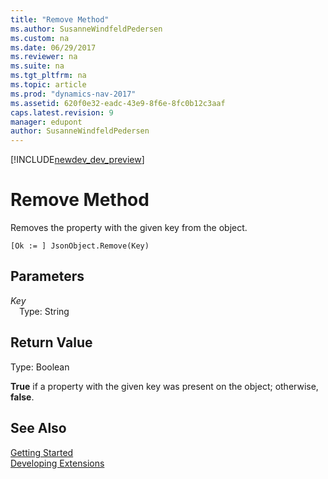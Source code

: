 ```yaml
---
title: "Remove Method"
ms.author: SusanneWindfeldPedersen
ms.custom: na
ms.date: 06/29/2017
ms.reviewer: na
ms.suite: na
ms.tgt_pltfrm: na
ms.topic: article
ms.prod: "dynamics-nav-2017"
ms.assetid: 620f0e32-eadc-43e9-8f6e-8fc0b12c3aaf
caps.latest.revision: 9
manager: edupont
author: SusanneWindfeldPedersen
---
```


[!INCLUDE[newdev_dev_preview](../includes/newdev_dev_preview.md)]

# Remove Method
Removes the property with the given key from the object.

```
[Ok := ] JsonObject.Remove(Key)
```

## Parameters
*Key*  
&emsp;Type: String

## Return Value  
Type: Boolean

**True** if a property with the given key was present on the object; otherwise, **false**.

## See Also
[Getting Started](../devenv-get-started.md)  
[Developing Extensions](../devenv-dev-overview.md)
